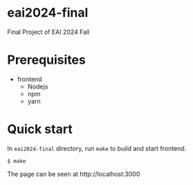 # eai2024-final
Final Project of EAI 2024 Fall

# Prerequisites

- frontend
    - Nodejs
    - npm
    - yarn

# Quick start

In `eai2024-final` directory, run `make` to build and start frontend.

```shell
$ make
```

The page can be seen at http://localhost:3000
